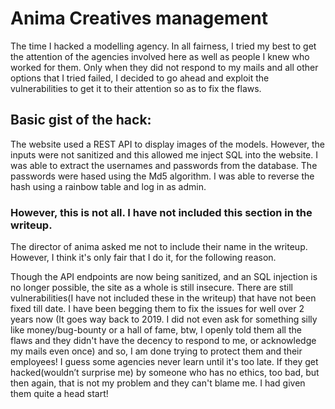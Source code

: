 # Anima Creatives management

The time I hacked a modelling agency. In all fairness, I tried my best to get the attention of the agencies involved here as well as people I knew who worked for them. 
Only when they did not respond to my mails and all other options that I tried failed, I decided to go ahead and exploit the vulnerabilities to get it to their attention so as to fix the flaws.

## Basic gist of the hack:
The website used a REST API to display images of the models. However, the inputs were not sanitized and this allowed me inject SQL into the website. I was able to extract the usernames and passwords from the database. The passwords were hased using the Md5 algorithm. I was able to reverse the hash using a rainbow table and log in as admin. 

### However, this is not all. I have not included this section in the writeup.

The director of anima asked me not to include their name in the writeup. However, I think it's only fair that I do it, for the following reason.

Though the API endpoints are now being sanitized, and an SQL injection is no longer possible, the site as a whole is still insecure. There are still vulnerabilities(I have not included these in the writeup) that have not been fixed till date. I have been begging them to fix the issues for well over 2 years now (It goes way back to 2019. I did not even ask for something silly like money/bug-bounty or a hall of fame, btw, I openly told them all the flaws and they didn't have the decency to respond to me, or acknowledge my mails even once) and so, I am done trying to protect them and their employees! I guess some agencies never learn until it's too late. If they get hacked(wouldn’t surprise me) by someone who has no ethics, too bad, but then again, that is not my problem and they can't blame me. I had given them quite a head start!
